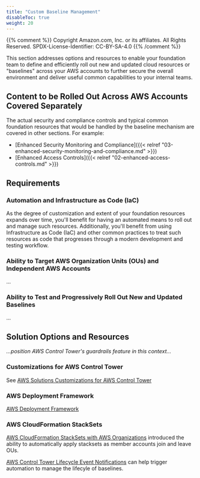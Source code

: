 ```yaml
---
title: "Custom Baseline Management"
disableToc: true
weight: 20
---
```


{{% comment %}}
Copyright Amazon.com, Inc. or its affiliates. All Rights Reserved.
SPDX-License-Identifier: CC-BY-SA-4.0
{{% /comment %}}

This section addresses options and resources to enable your foundation team to define and efficiently roll out new and updated cloud resources or "baselines" across your AWS accounts to further secure the overall environment and deliver useful common capabilities to your internal teams. 

## Content to be Rolled Out Across AWS Accounts Covered Separately

The actual security and compliance controls and typical common foundation resources that would be handled by the baseline mechanism are covered in other sections. For example:
* [Enhanced Security Monitoring and Compliance]({{< relref "03-enhanced-security-monitoring-and-compliance.md" >}})
* [Enhanced Access Controls]({{< relref "02-enhanced-access-controls.md" >}})

## Requirements

### Automation and Infrastructure as Code (IaC)

As the degree of customization and extent of your foundation resources expands over time, you'll benefit for having an automated means to roll out and manage such resources.  Additionally, you'll benefit from using Infrastructure as Code (IaC) and other common practices to treat such resources as code that progresses through a modern development and testing workflow.

### Ability to Target AWS Organization Units (OUs) and Independent AWS Accounts

...

### Ability to Test and Progressively Roll Out New and Updated Baselines

...

## Solution Options and Resources

*...position AWS Control Tower's guardrails feature in this context...*

### Customizations for AWS Control Tower

See [AWS Solutions Customizations for AWS Control Tower](https://aws.amazon.com/solutions/customizations-for-aws-control-tower/)

### AWS Deployment Framework

[AWS Deployment Framework](https://github.com/awslabs/aws-deployment-framework/)

### AWS CloudFormation StackSets

[AWS CloudFormation StackSets with AWS Organizations](https://aws.amazon.com/blogs/aws/new-use-aws-cloudformation-stacksets-for-multiple-accounts-in-an-aws-organization/) introduced the ability to automatically apply stacksets as member accounts join and leave OUs.

[AWS Control Tower Lifecycle Event Notifications](https://aws.amazon.com/about-aws/whats-new/2020/01/aws-control-tower-introduces-lifecycle-event-notifications/) can help trigger automation to manage the lifecyle of baselines.